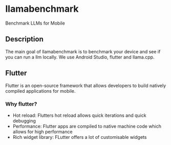 # llamabenchmark
Benchmark LLMs for Mobile
## Description
The main goal of llamabenchmark is to benchmark your device and see if you can run a llm locally. We use Android Studio, flutter and llama.cpp.
## Flutter
Flutter is an open-source framework that allows developers to build natively compiled applications for mobile.
### Why flutter?
- Hot reload: Flutters hot reload allows quick iterations and quick debugging
- Performance: Flutter apps are compiled to native machine code which allows for high performance
- Rich widget library: FLutter offers a lot of customisable widgets
